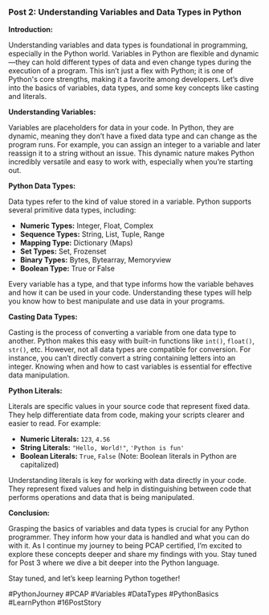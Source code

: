### Post 2: Understanding Variables and Data Types in Python

**Introduction:**

Understanding variables and data types is foundational in programming, especially in the Python world. Variables in Python are flexible and dynamic—they can hold different types of data and even change types during the execution of a program. This isn’t just a flex with Python; it is one of Python's core strengths, making it a favorite among developers. Let’s dive into the basics of variables, data types, and some key concepts like casting and literals.

**Understanding Variables:**

Variables are placeholders for data in your code. In Python, they are dynamic, meaning they don’t have a fixed data type and can change as the program runs. For example, you can assign an integer to a variable and later reassign it to a string without an issue. This dynamic nature makes Python incredibly versatile and easy to work with, especially when you’re starting out.

**Python Data Types:**

Data types refer to the kind of value stored in a variable. Python supports several primitive data types, including:

- **Numeric Types:** Integer, Float, Complex
- **Sequence Types:** String, List, Tuple, Range
- **Mapping Type:** Dictionary (Maps)
- **Set Types:** Set, Frozenset
- **Binary Types:** Bytes, Bytearray, Memoryview
- **Boolean Type:** True or False

Every variable has a type, and that type informs how the variable behaves and how it can be used in your code. Understanding these types will help you know how to best manipulate and use data in your programs.

**Casting Data Types:**

Casting is the process of converting a variable from one data type to another. Python makes this easy with built-in functions like `int()`, `float()`, `str()`, etc. However, not all data types are compatible for conversion. For instance, you can’t directly convert a string containing letters into an integer. Knowing when and how to cast variables is essential for effective data manipulation.

**Python Literals:**

Literals are specific values in your source code that represent fixed data. They help differentiate data from code, making your scripts clearer and easier to read. For example:

- **Numeric Literals:** `123`, `4.56`
- **String Literals:** `"Hello, World!"`, `'Python is fun'`
- **Boolean Literals:** `True`, `False` (Note: Boolean literals in Python are capitalized)

Understanding literals is key for working with data directly in your code. They represent fixed values and help in distinguishing between code that performs operations and data that is being manipulated.

**Conclusion:**

Grasping the basics of variables and data types is crucial for any Python programmer. They inform how your data is handled and what you can do with it. As I continue my journey to being PCAP certified, I’m excited to explore these concepts deeper and share my findings with you. Stay tuned for Post 3 where we dive a bit deeper into the Python language.

Stay tuned, and let’s keep learning Python together!

#PythonJourney #PCAP #Variables #DataTypes #PythonBasics #LearnPython #16PostStory
